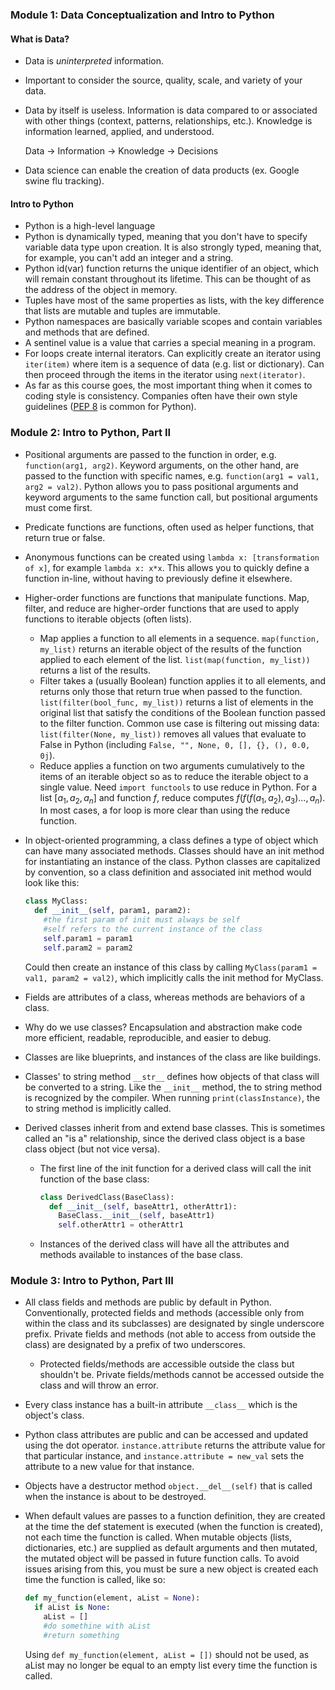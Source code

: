 ### Module 1: Data Conceptualization and Intro to Python

#### What is Data?

- Data is _uninterpreted_ information.

- Important to consider the source, quality, scale, and variety of your data.

- Data by itself is useless. Information is data compared to or associated with other things (context, patterns, relationships, etc.). Knowledge is information learned, applied, and understood.

  Data -> Information -> Knowledge -> Decisions

- Data science can enable the creation of data products (ex. Google swine flu tracking).

#### Intro to Python

- Python is a high-level language
- Python is dynamically typed, meaning that you don't have to specify variable data type upon creation. It is also strongly typed, meaning that, for example, you can't add an integer and a string.
- Python id(var) function returns the unique identifier of an object, which will remain constant throughout its lifetime. This can be thought of as the address of the object in memory.
- Tuples have most of the same properties as lists, with the key difference that lists are mutable and tuples are immutable.
- Python namespaces are basically variable scopes and contain variables and methods that are defined.
- A sentinel value is a value that carries a special meaning in a program.
- For loops create internal iterators. Can explicitly create an iterator using `iter(item)` where item is a sequence of data (e.g. list or dictionary). Can then proceed through the items in the iterator using `next(iterator)`.
- As far as this course goes, the most important thing when it comes to coding style is consistency. Companies often have their own style guidelines ([PEP 8](https://www.python.org/dev/peps/pep-0008/) is common for Python).

### Module 2: Intro to Python, Part II

- Positional arguments are passed to the function in order, e.g. `function(arg1, arg2)`. Keyword arguments, on the other hand, are passed to the function with specific names, e.g. `function(arg1 = val1, arg2 = val2)`. Python allows you to pass positional arguments and keyword arguments to the same function call, but positional arguments must come first.

- Predicate functions are functions, often used as helper functions, that return true or false.

- Anonymous functions can be created using `lambda x: [transformation of x]`, for example `lambda x: x*x`. This allows you to quickly define a function in-line, without having to previously define it elsewhere.

- Higher-order functions are functions that manipulate functions. Map, filter, and reduce are higher-order functions that are used to apply functions to iterable objects (often lists).

  - Map applies a function to all elements in a sequence. `map(function, my_list)` returns an iterable object of the results of the function applied to each element of the list. `list(map(function, my_list))` returns a list of the results.
  - Filter takes a (usually Boolean) function applies it to all elements, and returns only those that return true when passed to the function. `list(filter(bool_func, my_list))` returns a list of elements in the original list that satisfy the conditions of the Boolean function passed to the filter function. Common use case is filtering out missing data: `list(filter(None, my_list))` removes all values that evaluate to False in Python (including `False, "", None, 0, [], {}, (), 0.0, 0j`).
  - Reduce applies a function on two arguments cumulatively to the items of an iterable object so as to reduce the iterable object to a single value. Need `import functools` to use reduce in Python. For a list $[a_1, a_2, a_n]$ and function $f$, reduce computes $f(f(f(a_1, a_2), a_3)..., a_n)$. In most cases, a for loop is more clear than using the reduce function.

- In object-oriented programming, a class defines a type of object which can have many associated methods. Classes should have an init method for instantiating an instance of the class. Python classes are capitalized by convention, so a class definition and associated init method would look like this:

  ```python
  class MyClass:
  	def __init__(self, param1, param2):
      #the first param of init must always be self
      #self refers to the current instance of the class
      self.param1 = param1
      self.param2 = param2
  ```

  Could then create an instance of this class by calling `MyClass(param1 = val1, param2 = val2)`, which implicitly calls the init method for MyClass.

- Fields are attributes of a class, whereas methods are behaviors of a class.

- Why do we use classes? Encapsulation and abstraction make code more efficient, readable, reproducible, and easier to debug.

- Classes are like blueprints, and instances of the class are like buildings.

- Classes' to string method `__str__` defines how objects of that class will be converted to a string. Like the `__init__` method, the to string method is recognized by the compiler. When running `print(classInstance)`, the to string method is implicitly called.

- Derived classes inherit from and extend base classes. This is sometimes called an "is a" relationship, since the derived class object is a base class object (but not vice versa).

  - The first line of the init function for a derived class will call the init function of the base class:

    ```python
    class DerivedClass(BaseClass):
      def __init__(self, baseAttr1, otherAttr1):
        BaseClass.__init__(self, baseAttr1)
        self.otherAttr1 = otherAttr1
    ```

  - Instances of the derived class will have all the attributes and methods available to instances of the base class.

### Module 3: Intro to Python, Part III

- All class fields and methods are public by default in Python. Conventionally, protected fields and methods (accessible only from within the class and its subclasses) are designated by single underscore prefix. Private fields and methods (not able to access from outside the class) are designated by a prefix of two underscores.

  - Protected fields/methods are accessible outside the class but shouldn't be. Private fields/methods cannot be accessed outside the class and will throw an error.

- Every class instance has a built-in attribute `__class__` which is the object's class.

- Python class attributes are public and can be accessed and updated using the dot operator. `instance.attribute` returns the attribute value for that particular instance, and `instance.attribute = new_val` sets the attribute to a new value for that instance.

- Objects have a destructor method `object.__del__(self)` that is called when the instance is about to be destroyed.

- When default values are passes to a function definition, they are created at the time the def statement is executed (when the function is created), not each time the function is called. When mutable objects (lists, dictionaries, etc.) are supplied as default arguments and then mutated, the mutated object will be passed in future function calls. To avoid issues arising from this, you must be sure a new object is created each time the function is called, like so:

  ```python
  def my_function(element, aList = None):
    if aList is None:
      aList = []
      #do somethine with aList
      #return something
  ```

  Using `def my_function(element, aList = [])` should not be used, as aList may no longer be equal to an empty list every time the function is called.